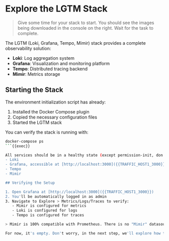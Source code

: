 # Explore the LGTM Stack

> Give some time for your stack to start. You should see the images being downloaded in the console on the right. Wait for the task to complete.

The LGTM (Loki, Grafana, Tempo, Mimir) stack provides a complete observability solution:
- **Loki**: Log aggregation system
- **Grafana**: Visualization and monitoring platform
- **Tempo**: Distributed tracing backend
- **Mimir**: Metrics storage

## Starting the Stack

The environment initialization script has already:
1. Installed the Docker Compose plugin
2. Copied the necessary configuration files
3. Started the LGTM stack

You can verify the stack is running with:
```bash
docker-compose ps
```{{exec}}

All services should be in a healthy state (except permission-init, don't worry about it). The stack includes:
- Loki
- Grafana, accessible at [http://localhost:3000]({{TRAFFIC_HOST1_3000}})
- Tempo
- Mimir

## Verifying the Setup

1. Open Grafana at [http://localhost:3000]({{TRAFFIC_HOST1_3000}})
2. You'll be automatically logged in as admin
3. Navigate to Explore > Metrics/Logs/Traces to verify:
   - Mimir is configured for metrics
   - Loki is configured for logs
   - Tempo is configured for traces

> Mimir is 100% compatible with Prometheus. There is no "Mimir" datasource in Grafana, and you will see the Prometheus logo next to it.

For now, it's empty. Don't worry, in the next step, we'll explore how to use these tools to monitor our demo application.
